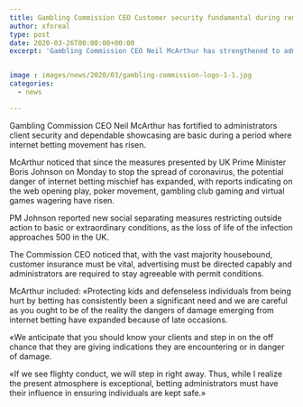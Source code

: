 ```yaml
---
title: Gambling Commission CEO Customer security fundamental during remarkable period
author: xforeal 
type: post
date: 2020-03-26T00:00:00+00:00
excerpt: 'Gambling Commission CEO Neil McArthur has strengthened to administrators client assurance and capable advertising are fundamental during a period where internet betting movement has risen '


image : images/news/2020/03/gambling-commission-logo-1-1.jpg
categories:
  - news

---
```

Gambling Commission CEO Neil McArthur has fortified to administrators client security and dependable showcasing are basic during a period where internet betting movement has risen. 

McArthur noticed that since the measures presented by UK Prime Minister Boris Johnson on Monday to stop the spread of coronavirus, the potential danger of internet betting mischief has expanded, with reports indicating on the web opening play, poker movement, gambling club gaming and virtual games wagering have risen. 

PM Johnson reported new social separating measures restricting outside action to basic or extraordinary conditions, as the loss of life of the infection approaches 500 in the UK. 

The Commission CEO noticed that, with the vast majority housebound, customer insurance must be vital, advertising must be directed capably and administrators are required to stay agreeable with permit conditions. 

McArthur included: &#171;Protecting kids and defenseless individuals from being hurt by betting has consistently been a significant need and we are careful as you ought to be of the reality the dangers of damage emerging from internet betting have expanded because of late occasions. 

&#171;We anticipate that you should know your clients and step in on the off chance that they are giving indications they are encountering or in danger of damage. 

&#171;If we see flighty conduct, we will step in right away. Thus, while I realize the present atmosphere is exceptional, betting administrators must have their influence in ensuring individuals are kept safe.&#187;